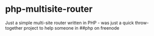php-multisite-router
====================

Just a simple multi-site router written in PHP - was just a quick throw-together project to help someone in ##php on freenode
